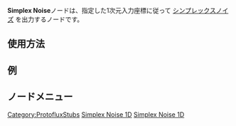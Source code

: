 <languages></languages>

**Simplex Noise**ノードは、指定した1次元入力座標に従って
[シンプレックスノイズ](https://en.wikipedia.org/wiki/Simplex_noise)
を出力するノードです。

## 使用方法

## 例

## ノードメニュー

[Category:ProtofluxStubs](Category:ProtofluxStubs "wikilink") [Simplex
Noise 1D](Category:Protoflux{{#translation:}} "wikilink") [Simplex Noise
1D](Category:Protoflux:Math{{#translation:}} "wikilink")